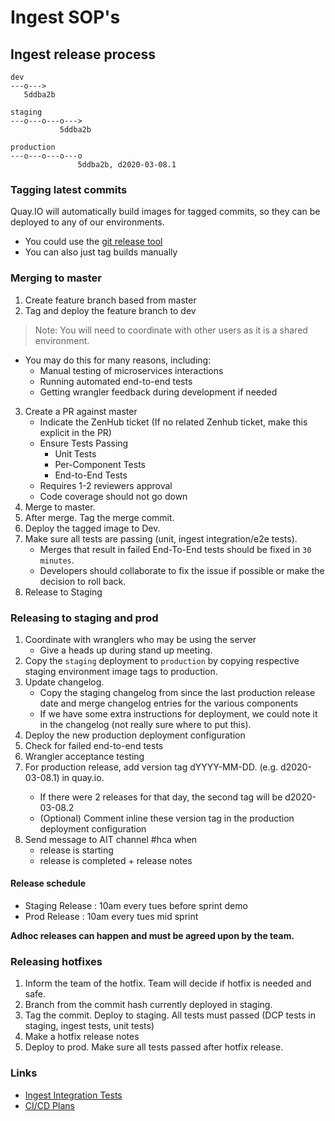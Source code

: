 # Ingest SOP's

## Ingest release process 
```
dev
---o--->
   5ddba2b

staging
---o---o---o--->
           5ddba2b

production
---o---o---o---o
               5ddba2b, d2020-03-08.1
```

### Tagging latest commits
Quay.IO will automatically build images for tagged commits, so they can be deployed to any of our environments.
* You could use the [git release tool](https://github.com/rdgoite/hca-developer-tools/blob/master/gitconfig)
* You can also just tag builds manually

### Merging to master
1. Create feature branch based from master
1. Tag and deploy the feature branch to dev
> Note: You will need to coordinate with other users as it is a shared environment.
- You may do this for many reasons, including:
    - Manual testing of microservices interactions
    - Running automated end-to-end tests
    - Getting wrangler feedback during development if needed
3. Create a PR against master
    - Indicate the ZenHub ticket (If no related Zenhub ticket, make this explicit in the PR)
    - Ensure Tests Passing
        - Unit Tests
        - Per-Component Tests
        - End-to-End Tests
    - Requires 1-2 reviewers approval
    - Code coverage should not go down
1. Merge to master.
1. After merge. Tag the merge commit.
1. Deploy the tagged image to Dev.
1. Make sure all tests are passing (unit, ingest integration/e2e tests).
    - Merges that result in failed End-To-End tests should be fixed in `30 minutes`.
    - Developers should collaborate to fix the issue if possible or make the decision to roll back.
1. Release to Staging

### Releasing to staging and prod
1. Coordinate with wranglers who may be using the server
    - Give a heads up during stand up meeting.
2. Copy the `staging` deployment to `production` by copying respective staging environment image tags to production.
3. Update changelog.
    - Copy the staging changelog from since the last production release date and merge changelog entries for the various components
    - If we have some extra instructions for deployment, we could note it in the changelog (not really sure where to put this).
4. Deploy the new production deployment configuration
5. Check for failed end-to-end tests
6. Wrangler acceptance testing
7. For production release, add version tag dYYYY-MM-DD.<release-count> (e.g. d2020-03-08.1) in quay.io.
    - If there were 2 releases for that day, the second tag will be d2020-03-08.2
    - (Optional) Comment inline these version tag in the production deployment configuration
8. Send message to AIT channel #hca when
    - release is starting
    - release is completed + release notes

#### Release schedule
- Staging Release : 10am every tues before sprint demo
- Prod Release : 10am every tues mid sprint

**Adhoc releases can happen and must be agreed upon by the team.**

### Releasing hotfixes
1. Inform the team of the hotfix. Team will decide if hotfix is needed and safe.
2. Branch from the commit hash currently deployed in staging.
3. Tag the commit. Deploy to staging. All tests must passed (DCP tests in staging, ingest tests, unit tests)
5. Make a hotfix release notes
7. Deploy to prod. Make sure all tests passed after hotfix release.

### Links
- [Ingest Integration Tests](https://gitlab.ebi.ac.uk/hca/ingest-integration-tests)
- [CI/CD Plans](https://docs.google.com/document/d/14BdwS44lLNb1Nqxw3Xf6GZlUb4XWkg1Tp8wPs-gFoG4/edit#)

